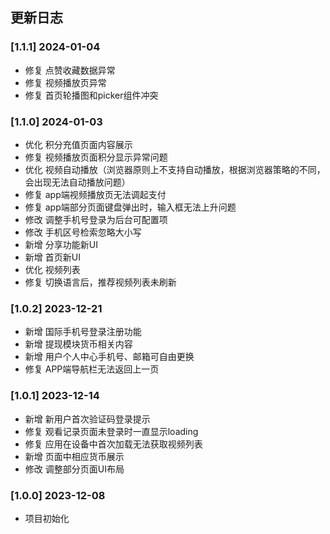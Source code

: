 ## 更新日志

### [1.1.1] 2024-01-04

- 修复 点赞收藏数据异常
- 修复 视频播放页异常
- 修复 首页轮播图和picker组件冲突

### [1.1.0] 2024-01-03

- 优化 积分充值页面内容展示
- 修复 视频播放页面积分显示异常问题
- 优化 视频自动播放（浏览器原则上不支持自动播放，根据浏览器策略的不同，会出现无法自动播放问题）
- 修复 app端视频播放页无法调起支付
- 修复 app端部分页面键盘弹出时，输入框无法上升问题
- 修改 调整手机号登录为后台可配置项
- 修改 手机区号检索忽略大小写
- 新增 分享功能新UI
- 新增 首页新UI
- 优化 视频列表
- 修复 切换语言后，推荐视频列表未刷新

### [1.0.2] 2023-12-21

- 新增 国际手机号登录注册功能
- 新增 提现模块货币相关内容
- 新增 用户个人中心手机号、邮箱可自由更换
- 修复 APP端导航栏无法返回上一页

### [1.0.1] 2023-12-14

- 新增 新用户首次验证码登录提示
- 修复 观看记录页面未登录时一直显示loading
- 修复 应用在设备中首次加载无法获取视频列表
- 新增 页面中相应货币展示
- 修改 调整部分页面UI布局

### [1.0.0] 2023-12-08

- 项目初始化
